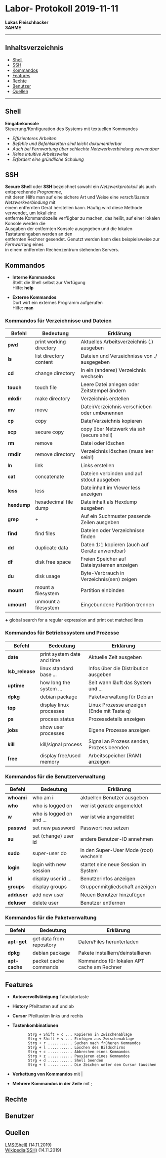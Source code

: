 # Labor- Protokoll 2019-11-11  

**Lukas Fleischhacker**  
**3AHME**  

-----------------------------  

## Inhaltsverzeichnis  
   * [Shell](#shell)  
   * [SSH](#ssh)  
   * [Kommandos](#kommandos)  
   * [Features](#features)  
   * [Rechte](#rechte)    
   * [Benutzer](#benutzer)  
   * [Quellen](#quellen)  

-----------------------------  

## Shell  
**Eingabekonsole**  
Steuerung/Konfiguration des Systems mit textuellen Kommandos  
    
* *Effizienteres Arbeiten*  
* *Befehle und Befehlsketten sind leicht dokumentierbar*  
* *Auch bei Fernwartung über schlechte Netzwerkverbindung verwendbar*  
* *Keine intuitive Arbeitsweise*  
* *Erfordert eine gründliche Schulung*  





## SSH  
  **Secure Shell** oder **SSH** bezeichnet sowohl ein *Netzwerkprotokoll* als auch entsprechende *Programme*,  
  mit deren Hilfe man auf eine sichere Art und Weise eine *verschlüsselte Netzwerkverbindung* mit   
  einem entfernten Gerät herstellen kann. Häufig wird diese Methode verwendet, um lokal eine   
  entfernte Kommandozeile verfügbar zu machen, das heißt, auf einer lokalen Konsole werden die  
  Ausgaben der entfernten Konsole ausgegeben und die lokalen Tastatureingaben werden an den   
  entfernten Rechner gesendet. Genutzt werden kann dies beispielsweise zur *Fernwartung* eines  
  in einem entfernten Rechenzentrum stehenden Servers.  



## Kommandos  
* **Interne Kommandos**  
  Stellt die Shell selbst zur Verfügung  
  Hilfe: **help**  
  
* **Externe Kommandos**  
  Dort wirt ein externes Programm aufgerufen  
  Hilfe: **man**   
    
### Kommandos für Verzeichnisse und Dateien  

**Befehl** | **Bedeutung** | **Erklärung**
---------- | ---------- | ----------
**pwd** |      print working directory |  Aktuelles Arbeitsverzeichnis (.) ausgeben
**ls** |      list directory content | Dateien und Verzeichnisse von ./ ausgegeben
**cd**  |    change directory       |   In ein (anderes) Verzeichnis wechseln
**touch** |    touch file        |        Leere Datei anlegen oder Zeitstempel ändern
**mkdir** |   make directory     |       Verzeichnis erstellen
**mv**    |   move              |        Datei/Verzeichnis verschieben oder umbenennen
**cp**   |    copy           |           Date/Verzeichnis kopieren
**scp**  |    secure copy     |          copy über Netzwerk via ssh (secure shell)
**rm**   |    remove             |       Datei oder löschen
**rmdir** |   remove directory     |     Verzeichnis löschen (muss leer sein!)
**ln**   |    link               |       Links erstellen
**cat**   |   concatenate        |       Dateien verbinden und auf stdout ausgeben
**less**   |  less     |       Dateiinhalt im Viewer less anzeigen
**hexdump** | hexadecimal file dump |    Dateiinhalt als Hexdump ausgeben
**grep**   |  +  |    Auf ein Suchmuster passende Zeilen ausgeben
**find** |    find files           |     Dateien oder Verzeichnisse finden
**dd**   |    duplicate data      |      Daten 1:1 kopieren (auch auf Geräte anwendbar) 
**df**   |    disk free space     |      Freien Speicher auf Dateisystemen anzeigen
**du**   |    disk usage           |     Byte-Verbrauch in Verzeichnis(sen) zeigen
**mount**  |  mount a filesystem    |    Partition einbinden
**umount**  | unmount a filesystem   |   Eingebundene Partition trennen  
  
**+** global search for a regular expression and print out matched lines   


### Kommandos für Betriebssystem und Prozesse  

**Befehl** | **Bedeutung** | **Erklärung**
---------- | ---------- | ----------  
**date**   |      print system date and time |   Aktuelle Zeit ausgeben  
**lsb_release** |   linux standard base ...  |     Infos über die Distribution ausgeben  
**uptime**   |    how long the system ...  |     Seit wann läuft das System und ...  
**dpkg**  |       debian package    |            Paketverwaltung für Debian  
**top**  |    display linux processes     |      Linux Prozesse anzeigen (Ende mit Taste q)  
**ps** |      process status |                Prozessdetails anzeigen  
**jobs**  |     show user processes   |        Eigene Prozesse anzeigen  
**kill**   |      kill/signal process  |         Signal an Prozess senden, Prozess beenden   
**free**   |      display free/used memory |     Arbeitsspeicher (RAM) anzeigen   
  
### Kommandos für die Benutzerverwaltung  

**Befehl** | **Bedeutung** | **Erklärung**
---------- | ---------- | ----------    
**whoami**  |     who am i    |               aktuellen Benutzer ausgeben  
**who**   |       who is logged on   |        wer ist gerade angemeldet  
**w**   |         who is logged on and ...   |  wer ist wie angemeldet  
**passwd**  |     set new password    |       Passwort neu setzen  
**su**   |        set (change) user id    |   andere Benutzer-ID annehmen  
**sudo**   |      super-user do   |           in den Super-User Mode (root) wechseln  
**login**  |      login with new session |    startet eine neue Session im System  
**id**   |        display user id ...   |     Benutzerinfos anzeigen  
**groups**  |     display groups |            Gruppenmitgliedschaft anzeigen  
**adduser**  |    add new user     |          Neuen Benutzer hinzufügen  
**deluser**  |    delete user     |           Benutzer entfernen  
  
### Kommandos für die Paketverwaltung  

**Befehl** | **Bedeutung** | **Erklärung**
---------- | ---------- | ----------    
**apt-get**   |    get data from repository  | Daten/Files herunterladen  
**dpkg**     |     debian package       |      Pakete installiern/deinstallieren  
**apt-cache**  |   packet cache commands   |   Kommandos für lokalen APT cache am Rechner  

  
  


## Features  
* **Autovervollstänigung** Tabulatortaste  
* **History** Pfeiltasten auf und ab  
* **Cursor** Pfeiltasten links und rechts  
* **Tastenkombinationen**  
  
             Strg + Shift + c ... Kopieren in Zwischenablage  
             Strg + Shift + v ... Einfügen aus Zwischenablage  
             Strg + r ........... Suchen nach früheren Kommandos  
             Strg + l ........... Löschen des Bildschirms  
             Strg + c ........... Abbrechen eines Kommandos  
             Strg + z ........... Pausieren eines Kommandos  
             Strg + d ........... Shell beenden  
             Strg + t ........... Die Zeichen unter dem Cursor tauschen  


* **Verkettung von Kommandos** mit |  
* **Mehrere Kommandos in der Zeile** mit ;  


## Rechte  




## Benutzer  

## Quellen  
[LMS(Shell)](https://lms.at/dotlrn/classes/informatik/610437.3AHME_LA1SX.19_20/xolrn/7BF1B31508DF3.symlink?resource_id=0-385942208&m=view#150960423) (14.11.2019)  
[Wikipedia(SSH)](https://de.wikipedia.org/wiki/Secure_Shell) (14.11.2019)  




  
